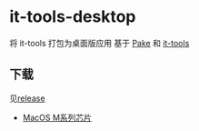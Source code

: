 # it-tools-desktop
将 it-tools 打包为桌面版应用
基于 [Pake](https://github.com/tw93/Pake) 和 [it-tools](https://github.com/CorentinTh/it-tools)

## 下载
见[release](https://github.com/okatu-loli/it-tools-desktop/releases)
- [MacOS M系列芯片](https://github.com/okatu-loli/it-tools-desktop/releases/tag/macos-arm64)
